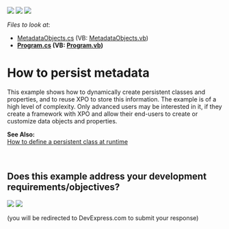 <!-- default badges list -->
[![](https://img.shields.io/badge/Open_in_DevExpress_Support_Center-FF7200?style=flat-square&logo=DevExpress&logoColor=white)](https://supportcenter.devexpress.com/ticket/details/E269)
[![](https://img.shields.io/badge/📖_How_to_use_DevExpress_Examples-e9f6fc?style=flat-square)](https://docs.devexpress.com/GeneralInformation/403183)
[![](https://img.shields.io/badge/💬_Leave_Feedback-feecdd?style=flat-square)](#does-this-example-address-your-development-requirementsobjectives)
<!-- default badges end -->
<!-- default file list -->
*Files to look at*:

* [MetadataObjects.cs](./CS/MetadataObjects.cs) (VB: [MetadataObjects.vb](./VB/MetadataObjects.vb))
* **[Program.cs](./CS/Program.cs) (VB: [Program.vb](./VB/Program.vb))**
<!-- default file list end -->
# How to persist metadata


<p>This example shows how to dynamically create persistent classes and properties, and to reuse XPO to store this information. The example is of a high level of complexity. Only advanced users may be interested in it, if they create a framework with XPO and allow their end-users to create or customize data objects and properties.</p><p><strong>See Also:</strong><br />
<a href="https://www.devexpress.com/Support/Center/p/E1139">How to define a persistent class at runtime</a></p>

<br/>


<!-- feedback -->
## Does this example address your development requirements/objectives?

[<img src="https://www.devexpress.com/support/examples/i/yes-button.svg"/>](https://www.devexpress.com/support/examples/survey.xml?utm_source=github&utm_campaign=XPO_how-to-persist-metadata-e269&~~~was_helpful=yes) [<img src="https://www.devexpress.com/support/examples/i/no-button.svg"/>](https://www.devexpress.com/support/examples/survey.xml?utm_source=github&utm_campaign=XPO_how-to-persist-metadata-e269&~~~was_helpful=no)

(you will be redirected to DevExpress.com to submit your response)
<!-- feedback end -->
